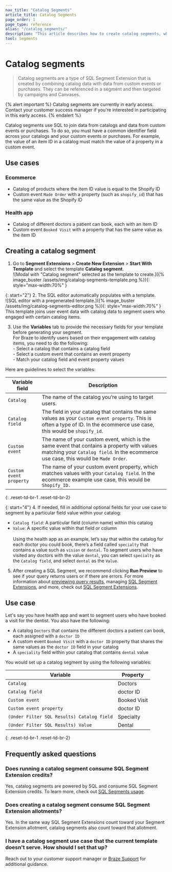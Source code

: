 ```yaml
---
nav_title: "Catalog Segments"
article_title: Catalog Segments
page_order: 1
page_type: reference
alias: "/catalog_segments/"
description: "This article describes how to create catalog segments, which use catalog data in SQL Segment Extensions to build audiences of users."
tool: Segments
---
```


# Catalog segments

> Catalog segments are a type of SQL Segment Extension that is created by combining catalog data with data from custom events or purchases. They can be referenced in a segment and then targeted by campaigns and Canvases. 

{% alert important %}
Catalog segments are currently in early access. Contact your customer success manager if you're interested in participating in this early access.
{% endalert %}

Catalog segments use SQL to join data from catalogs and data from custom events or purchases. To do so, you must have a common identifier field across your catalogs and your custom events or purchases. For example, the value of an item ID in a catalog must match the value of a property in a custom event.

## Use cases

### Ecommerce

- Catalog of products where the item ID value is equal to the Shopify ID
- Custom event `Made Order` with a property (such as `shopify_id`) that has the same value as the Shopify ID

### Health app

- Catalog of different doctors a patient can book, each with an item ID  
- Custom event `Booked Visit` with a property that has the same value as the item ID

## Creating a catalog segment

1. Go to **Segment Extensions** > **Create New Extension** > **Start With Template** and select the template **Catalog segment**. <br>![Modal with "Catalog segment" selected as the template to create.]({% image_buster /assets/img/catalog-segments-template.png %}){: style="max-width:70%" }

{: start="2"}
2. The SQL editor automatically populates with a template. <br>![SQL editor with a pregenerated template.]({% image_buster /assets/img/catalog-segments-editor.png %}){: style="max-width:70%" }<br>This template joins user event data with catalog data to segment users who engaged with certain catalog items.

3. Use the **Variables** tab to provide the necessary fields for your template before generating your segment. <br>For Braze to identify users based on their engagement with catalog items, you need to do the following: <br> - Select a catalog that contains a catalog field <br> - Select a custom event that contains an event property <br> - Match your catalog field and event property values

Here are guidelines to select the variables:

| Variable field | Description |
| --- | --- |
| `Catalog` | The name of the catalog you’re using to target users. |
| `Catalog field`| The field in your catalog that contains the same values as your `Custom event property`. This is often a type of ID. In the ecommerce use case, this would be `shopify_id`. |
| `Custom event` | The name of your custom event, which is the same event that contains a property with values matching your `Catalog field`. In the ecommerce use case, this would be `Made Order`. |
| `Custom event property` | The name of your custom event property, which matches values with your `Catalog field`. In the ecommerce example use case, this would be `Shopify_ID.`|
{: .reset-td-br-1 .reset-td-br-2}

{: start="4"}
4. If needed, fill in additional optional fields for your use case to segment by a particular field value within your catalog:
- `Catalog field`: A particular field (column name) within this catalog
- `Value`: A specific value within that field or column <br><br> Using the health app as an example, let’s say that within the catalog for each doctor you could book, there’s a field called `specialty` that contains a value such as `vision` or `dental`. To segment users who have visited any doctors with the value `dental`, you can select `specialty` as the `Catalog field`, and select `dental` as the `Value`.

5. After creating a SQL Segment, we recommend clicking **Run Preview** to see if your query returns users or if there are errors. For more information about [previewing query results]({{site.baseurl}}/user_guide/engagement_tools/segments/sql_segments/#previewing-results), managing [SQL Segment Extensions]({{site.baseurl}}/user_guide/engagement_tools/segments/sql_segments/#managing-sql-segment-extensions), and more, check out [SQL Segment Extensions]({{site.baseurl}}/user_guide/engagement_tools/segments/sql_segments/). 

## Use case

Let's say you have health app and want to segment users who have booked a visit for the dentist. You also have the following:

- A catalog `Doctors` that contains the different doctors a patient can book, each assigned with a `doctor ID`
- A custom event `Booked Visit` with a `doctor ID` property that shares the same values as the `doctor ID` field in your catalog
- A `speciality` field within your catalog that contains `dental` value

You would set up a catalog segment by using the following variables:

| Variable | Property |
| --- | --- |
| `Catalog`| Doctors |
| `Catalog field` | doctor ID |
| `Custom event`| Booked Visit|
| `Custom event property` | doctor ID |
| `(Under Filter SQL Results) Catalog field` | Specialty |
| `(Under Filter SQL Results) Value`| Dental |
{: .reset-td-br-1 .reset-td-br-2}

## Frequently asked questions

### Does running a catalog segment consume SQL Segment Extension credits?

Yes, catalog segments are powered by SQL and consume SQL Segment Extension credits. To learn more, check out [SQL Segments usage]({{site.baseurl}}/user_guide/engagement_tools/segments/sql_segments#monitoring-your-sql-segments-usage).

### Does creating a catalog segment consume SQL Segment Extension allotments?

Yes. In the same way SQL Segment Extensions count toward your Segment Extension allotment, catalog segments also count toward that allotment.

### I have a catalog segment use case that the current template doesn't serve. How should I set that up?

Reach out to your customer support manager or [Braze Support]({{site.baseurl}}/help/support/) for additional guidance.


